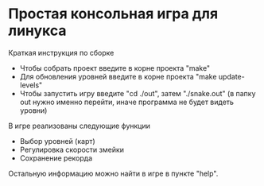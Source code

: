 # Простая консольная игра для линукса

Краткая инструкция по сборке
  - Чтобы собрать проект введите в корне проекта "make"
  - Для обновления уровней введите в корне проекта "make update-levels"
  - Чтобы запустить игру введите "cd ./out", затем "./snake.out"
    (в папку out нужно именно перейти, иначе программа не будет видеть уровни)
  
В игре реализованы следующие функции
  - Выбор уровней (карт)
  - Регулировка скорости змейки
  - Сохранение рекорда
  
Остальную информацию можно найти в игре в пункте "help".
